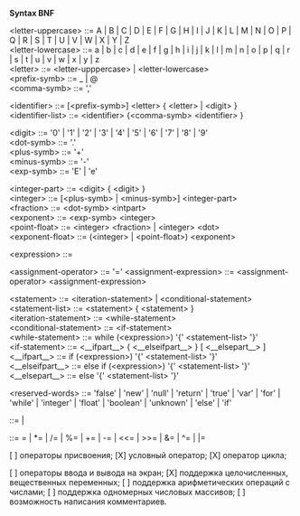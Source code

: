__Syntax BNF__

\<letter-uppercase> ::= A | B | C | D | E | F | G | H | I | J | K | L | M | N | O | P | Q | R | S | T | U | V | W | X | Y | Z \
\<letter-lowercase> ::= a | b | c | d | e | f | g | h | i | j | k | l | m | n | o | p | q | r | s | t | u | v | w | x | y | z \
\<letter>           ::= \<letter-upppercase> | \<letter-lowercase> \
\<prefix-symb>      ::= _ | @ \
\<comma-symb>       ::= ','


\<identifier> ::= [\<prefix-symb>] \<letter> { \<letter> | \<digit> } \
\<identifier-list>  ::=  \<identifier> {\<comma-symb> \<identifier> }


\<digit>          ::= '0' | '1' | '2' | '3' | '4' | '5' | '6' | '7' | '8' | '9' \
\<dot-symb>       ::= '.' \
\<plus-symb>      ::= '+' \
\<minus-symb>     ::= '-' \
\<exp-symb>       ::= 'E' | 'e'


\<integer-part>        ::=  \<digit> { \<digit> }\
\<integer>             ::=  [\<plus-symb> | \<minus-symb>] \<integer-part> \
\<fraction>            ::=  \<dot-symb> \<intpart> \
\<exponent>            ::=  \<exp-symb> \<integer> \
\<point-float>         ::=  \<integer> \<fraction> | \<integer> \<dot> \
\<exponent-float>      ::=  (\<integer> | \<point-float>) \<exponent>


\<expression>  ::=

\<assignment-operator> ::= '='
\<assignment-expression>  ::= \<assignment-operator> \<assignment-expression>


\<statement>              ::= \<iteration-statement> | \<conditional-statement> \
\<statement-list>         ::= \<statement> { \<statement> } \
\<iteration-statement>    ::= \<while-statement> \
\<conditional-statement>  ::= \<if-statement> \
\<while-statement>        ::= while (\<expression>) '{' \<statement-list> '}' \
\<if-statement>           ::= \<\_\_ifpart__>  { \<\_\_elseifpart__>  } [ \<\_\_elsepart__> ] \
\<\_\_ifpart__>             ::= if (\<expression>) '{' \<statement-list> '}' \
\<\_\_elseifpart__>         ::= else if (\<expression>) '{' \<statement-list> '}' \
\<\_\_elsepart__>           ::= else '{' \<statement-list> '}'


\<reserved-words> ::= 'false' | 'new' | 'null' | 'return' | 'true' | 'var' | 'for' | 'while' | 'integer' | 'float' | 'boolean' | 'unknown' |  'else' | 'if'





<assignment-expression> ::= <conditional-expression>
                          | <unary-expression> <assignment-operator> <assignment-expression>

<assignment-operator> ::= =
                        | *=
                        | /=
                        | %=
                        | +=
                        | -=
                        | <<=
                        | >>=
                        | &=
                        | ^=
                        | |=


[ ] операторы присвоения;
[X] условный оператор;
[X] оператор цикла;

[ ] операторы ввода и вывода на экран;
[X] поддержка целочисленных, вещественных переменных;
[ ] поддержка арифметических операций с числами;
[ ] поддержка одномерных числовых массивов;
[ ] возможность написания комментариев.
